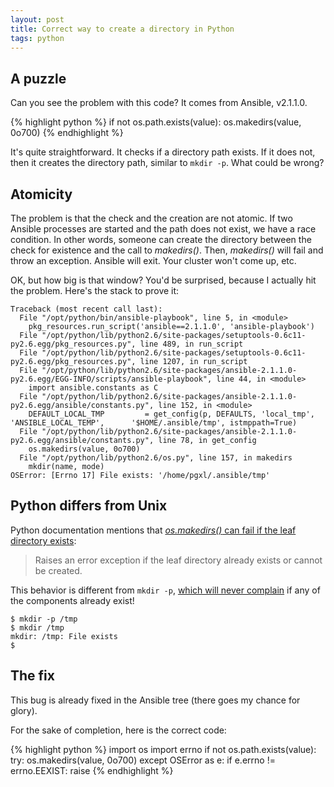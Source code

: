 ```yaml
---
layout: post
title: Correct way to create a directory in Python
tags: python
---
```


## A puzzle

Can you see the problem with this code?  It comes from Ansible, v2.1.1.0.

{% highlight python %}
if not os.path.exists(value):
     os.makedirs(value, 0o700)
{% endhighlight %}

It's quite straightforward.  It checks if a directory path exists.  If
it does not, then it creates the directory path, similar to `mkdir
-p`.  What could be wrong?

## Atomicity

The problem is that the check and the creation are not atomic.  If two
Ansible processes are started and the path does not exist, we have a
race condition.  In other words, someone can create the directory
between the check for existence and the call to _makedirs()_.  Then,
_makedirs()_ will fail and throw an exception.  Ansible will exit.
Your cluster won't come up, etc.

OK, but how big is that window?  You'd be surprised, because I
actually hit the problem.  Here's the stack to prove it:

```
Traceback (most recent call last):
  File "/opt/python/bin/ansible-playbook", line 5, in <module>
    pkg_resources.run_script('ansible==2.1.1.0', 'ansible-playbook')
  File "/opt/python/lib/python2.6/site-packages/setuptools-0.6c11-py2.6.egg/pkg_resources.py", line 489, in run_script
  File "/opt/python/lib/python2.6/site-packages/setuptools-0.6c11-py2.6.egg/pkg_resources.py", line 1207, in run_script
  File "/opt/python/lib/python2.6/site-packages/ansible-2.1.1.0-py2.6.egg/EGG-INFO/scripts/ansible-playbook", line 44, in <module>
    import ansible.constants as C
  File "/opt/python/lib/python2.6/site-packages/ansible-2.1.1.0-py2.6.egg/ansible/constants.py", line 152, in <module>
    DEFAULT_LOCAL_TMP         = get_config(p, DEFAULTS, 'local_tmp',        'ANSIBLE_LOCAL_TEMP',      '$HOME/.ansible/tmp', istmppath=True)
  File "/opt/python/lib/python2.6/site-packages/ansible-2.1.1.0-py2.6.egg/ansible/constants.py", line 78, in get_config
    os.makedirs(value, 0o700)
  File "/opt/python/lib/python2.6/os.py", line 157, in makedirs
    mkdir(name, mode)
OSError: [Errno 17] File exists: '/home/pgxl/.ansible/tmp'
```

## Python differs from Unix

Python documentation mentions that [_os.makedirs()_ can fail if the
leaf directory exists](https://docs.python.org/2/library/os.html):

> Raises an error exception if the leaf directory already exists or
> cannot be created.

This behavior is different from `mkdir -p`,
[which will never complain](https://linux.die.net/man/1/mkdir) if any
of the components already exist!

```
$ mkdir -p /tmp
$ mkdir /tmp
mkdir: /tmp: File exists
$
```

## The fix

This bug is already fixed in the Ansible tree (there goes my chance
for glory).

For the sake of completion, here is the correct code:

{% highlight python %}
import os
import errno
if not os.path.exists(value):
    try:
        os.makedirs(value, 0o700)
    except OSError as e:
        if e.errno != errno.EEXIST:
            raise
{% endhighlight %}
